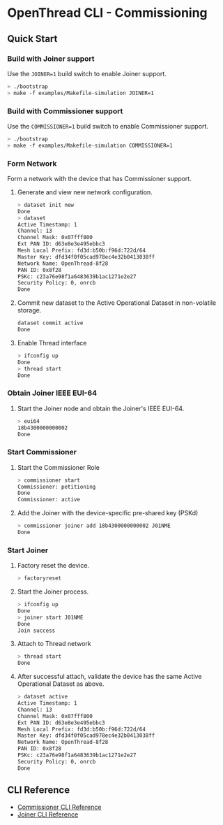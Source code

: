 # OpenThread CLI - Commissioning

## Quick Start

### Build with Joiner support

Use the `JOINER=1` build switch to enable Joiner support.

```bash
> ./bootstrap
> make -f examples/Makefile-simulation JOINER=1
```

### Build with Commissioner support

Use the `COMMISSIONER=1` build switch to enable Commissioner support.

```bash
> ./bootstrap
> make -f examples/Makefile-simulation COMMISSIONER=1
```

### Form Network

Form a network with the device that has Commissioner support.

1. Generate and view new network configuration.

   ```bash
   > dataset init new
   Done
   > dataset
   Active Timestamp: 1
   Channel: 13
   Channel Mask: 0x07fff800
   Ext PAN ID: d63e8e3e495ebbc3
   Mesh Local Prefix: fd3d:b50b:f96d:722d/64
   Master Key: dfd34f0f05cad978ec4e32b0413038ff
   Network Name: OpenThread-8f28
   PAN ID: 0x8f28
   PSKc: c23a76e98f1a6483639b1ac1271e2e27
   Security Policy: 0, onrcb
   Done
   ```

2. Commit new dataset to the Active Operational Dataset in non-volatile storage.

   ```bash
   dataset commit active
   Done
   ```

3. Enable Thread interface

   ```bash
   > ifconfig up
   Done
   > thread start
   Done
   ```

### Obtain Joiner IEEE EUI-64

1. Start the Joiner node and obtain the Joiner's IEEE EUI-64.

   ```bash
   > eui64
   18b4300000000002
   Done
   ```

### Start Commissioner

1. Start the Commissioner Role

   ```bash
   > commissioner start
   Commissioner: petitioning
   Done
   Commissioner: active
   ```

2. Add the Joiner with the device-specific pre-shared key (PSKd)

   ```bash
   > commissioner joiner add 18b4300000000002 J01NME
   Done
   ```

### Start Joiner

1. Factory reset the device.

   ```bash
   > factoryreset
   ```

2. Start the Joiner process.

   ```bash
   > ifconfig up
   Done
   > joiner start J01NME
   Done
   Join success
   ```

3. Attach to Thread network

   ```bash
   > thread start
   Done
   ```

4. After successful attach, validate the device has the same Active Operational Dataset as above.

   ```bash
   > dataset active
   Active Timestamp: 1
   Channel: 13
   Channel Mask: 0x07fff800
   Ext PAN ID: d63e8e3e495ebbc3
   Mesh Local Prefix: fd3d:b50b:f96d:722d/64
   Master Key: dfd34f0f05cad978ec4e32b0413038ff
   Network Name: OpenThread-8f28
   PAN ID: 0x8f28
   PSKc: c23a76e98f1a6483639b1ac1271e2e27
   Security Policy: 0, onrcb
   Done
   ```

## CLI Reference

- [Commissioner CLI Reference](README_COMMISSIONER.md)
- [Joiner CLI Reference](README_JOINER.md)
